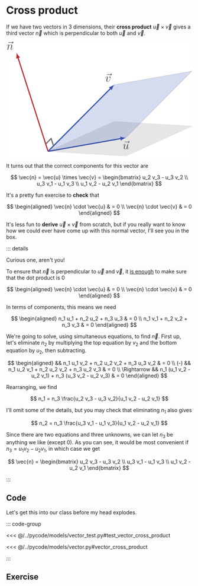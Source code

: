 # Cross product

If we have two vectors in $3$ dimensions, their **cross product**
$\vec{u} \times \vec{v}$ gives a third vector $\vec{n}$ which is perpendicular
to both $\vec{u}$ and $\vec{v}$.

![](../../images/cross-prod-normal.svg)

It turns out that the correct components for this vector are

$$
\vec{n} = \vec{u} \times \vec{v} =
\begin{bmatrix}
u_2 v_3 - u_3 v_2 \\ u_3 v_1 - u_1 v_3 \\ u_1 v_2 - u_2 v_1
\end{bmatrix}
$$

It's a pretty fun exercise to **check** that

$$
\begin{aligned}
\vec{n} \cdot \vec{u} & = 0 \\
\vec{n} \cdot \vec{v} & = 0
\end{aligned}
$$

It's less fun to **derive** $\vec{u} \times \vec{v}$ from scratch, but if you
really want to know how we could ever have come up with this normal vector, I'll
see you in the box.

::: details

Curious one, aren't you!

To ensure that $\vec{n}$ is perpendicular to $\vec{u}$ and $\vec{v}$, it
[is enough](./orthogonality) to make sure that the dot product is $0$

$$
\begin{aligned}
\vec{n} \cdot \vec{u} & = 0 \\
\vec{n} \cdot \vec{v} & = 0
\end{aligned}
$$

In terms of components, this means we need

$$
\begin{aligned}
n_1 u_1 + n_2 u_2 + n_3 u_3 & = 0 \\
n_1 v_1 + n_2 v_2 + n_3 v_3 & = 0
\end{aligned}
$$

We're going to solve, using simultaneous equations, to find $\vec{n}$. First up,
let's eliminate $n_2$ by multiplying the top equation by $v_2$ and the bottom
equation by $u_2$, then subtracting.

$$
\begin{aligned}
&& n_1 u_1 v_2 + n_2 u_2 v_2 + n_3 u_3 v_2 & = 0 \\
(-) && n_1 u_2 v_1  + n_2 u_2 v_2 + n_3 u_2 v_3 & = 0 \\
\Rightarrow && n_1 (u_1 v_2 - u_2 v_1) + n_3 (u_3 v_2 - u_2 v_3) & = 0
\end{aligned}
$$

Rearranging, we find

$$
n_1 = n_3 \frac{u_2 v_3 - u_3 v_2}{u_1 v_2 - u_2 v_1}
$$

I'll omit some of the details, but you may check that eliminating $n_1$ also
gives

$$
n_2 = n_3 \frac{u_3 v_1 - u_1 v_3}{u_1 v_2 - u_2 v_1}
$$

Since there are two equations and three unknowns, we can let $n_3$ be anything
we like (except $0$). As you can see, it would be most convenient if
$n_3 = u_1 v_2 - u_2 v_1$, in which case we get

$$
\vec{n} = \begin{bmatrix}
u_2 v_3 - u_3 v_2 \\ u_3 v_1 - u_1 v_3 \\ u_1 v_2 - u_2 v_1
\end{bmatrix}
$$

:::

## Code

Let's get this into our class before my head explodes.

::: code-group

<<< @/../pycode/models/vector_test.py#test_vector_cross_product

<<< @/../pycode/models/vector.py#vector_cross_product

:::

## Exercise

<Exercise id="cross-product" />
